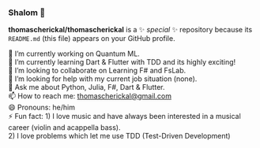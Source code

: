 ### Shalom 👋


**thomascherickal/thomascherickal** is a ✨ _special_ ✨ repository because its `README.md` (this file) appears on your GitHub profile.

🔭 I’m currently working on Quantum ML. <br>
🌱 I’m currently learning Dart & Flutter with TDD and its highly exciting! <br>
👯 I’m looking to collaborate on Learning F# and FsLab. <br>
🤔 I’m looking for help with my current job situation (none). <br>
💬 Ask me about Python, Julia, F#, Dart & Flutter. <br>
📫 How to reach me: thomascherickal@gmail.com <br>
😄 Pronouns: he/him <br>
⚡  Fun fact: 1) I love music and have always been interested in a musical career (violin and acappella bass). <br> 2) I love problems which let me use TDD (Test-Driven Development) <br> 



